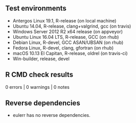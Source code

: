 ## Test environments
* Antergos Linux 19.1, R-release (on local machine)
* Ubuntu 14.04, R-release, clang+valgrind, gcc (on travis)
* Windows Server 2012 R2 x64 release (on appveyor)
* Ubuntu Linux 16.04 LTS, R-release, GCC (on rhub)
* Debian Linux, R-devel, GCC ASAN/UBSAN (on rhub)
* Fedora Linux, R-devel, clang, gfortran (on rhub)
* macOS 10.13 El Capitan, R-release, oldrel (on travis-ci)
* Win-builder, release, devel 

## R CMD check results

0 errors | 0 warnings | 0 notes

## Reverse dependencies

* eulerr has no reverse dependencies.
